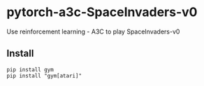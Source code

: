 # pytorch-a3c-SpaceInvaders-v0
Use reinforcement learning - A3C to play SpaceInvaders-v0

## Install
```
pip install gym
pip install "gym[atari]"
```